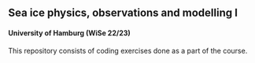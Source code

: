 ## Sea ice physics, observations and modelling I
#### University of Hamburg (WiSe 22/23)

This repository consists of coding exercises done as a part of the course. 
